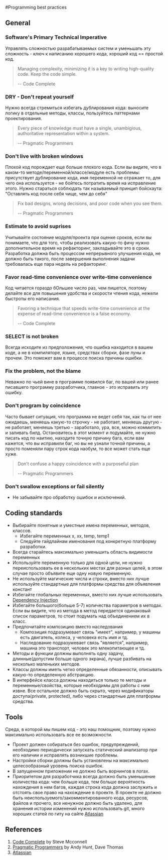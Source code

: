 #Programming best practices

## General

### Software's Primary Technical Imperative
Управлять сложностью разрабатываемых систем и уменьшать эту сложность - ключ к написанию хорошего кода, хороший код == простой код. 
> Managing complexity, minimizing it is a key to writing high-quality code. Keep the code simple.
> 
> -- Code Complete

### DRY - Don't repeat yourself
Нужно всегда стремиться избегать дублирования кода: выносите логику в отдельные методы, классы, пользуйтесь паттернами проектирования.
> Every piece of knowledge must have a single, unambigious, authoritative representation within a system. 
> 
> -- Pragmatic Programmers

### Don't live with broken windows
Плохой код порождает еще больше плохого кода. Если вы видите, что в каком-то методе/переменной/классе/модуле есть проблемы: присутствует дублирование кода, имя переменной не отражает то, для чего она используется - не бойтесь потратить время на исправление этого. Нужно стараться соблюдать так называемый принцип бойскаута: "Оставлять код после себя чище, чем до себя"

> Fix bad designs, wrong decisions, and poor code when you see them.
> 
> -- Pragmatic Programmers

### Estimate to avoid suprises
Учитывайте состояние модуля/проекта при оценке сроков, если вы понимаете, что для того, чтобы реализовать какую-то фичу нужно дополнительное время на рефакторинг, закладывайте это в сроки. Разработка должна быть процессом непрерывного улучшения кода, не должно быть такого, после завершения выполнения задачи требовалась еще пара недель на рефакторинг.

### Favor read-time convenience over write-time convenience
Код читается гораздо бОльшее число раз, чем пишется, поэтому делайте все для повышения удобства и скорости чтения кода, нежели быстроты его написания.
> Favoring a technique that speeds write-time convenience at the expense of read-time convenience is a false economy.
> 
> -- Code Complete

### SELECT is not broken 
Всегда исходите из предположения, что ошибка находится в вашем коде, а не в компиляторе, языке, средствах сборки, фазе луны и прочем. Это поможет вам в процессе поиска причины ошибки.

### Fix the problem, not the blame
Неважно по чьей вине в программе появился баг, по вашей или ранее писавшего программу разработчика, главное - это исправить эту ошибку.

### Don't program by coincidence
Часто бывает ситуация, что программа не ведет себя так, как ты от нее ожидаешь, меняешь какую-то строчку - не работает, меняешь другую - не работает, меняешь третью - заработало, ура, все, можно коммитить и заливать билд. Остановитесь в этот момент и подумайте, не нужно писать код по наитию, находите точную причину бага, если вам кажется, что вы исправили баг, но вы не узнали точной причины, а просто поменяли пару строк кода наобум, то все может стать еще хуже.
> Don't confuse a happy coincidence with a purposeful plan
> 
> -- Pragmatic Programmers
 
### Don't swallow exceptions or fail silently
* Не забывайте про обработку ошибок и исключений.

## Coding standards
* Выбирайте понятные и уместные имена переменных, методов, классов. 
	* Избегайте переменных x, xx, temp, temp1
	* Следуйте гайдлайнам именования под конкретную платформу разработки.
* Всегда старайтесь максимально уменьшить область видимости переменных
* Используйте переменную только для одной цели, не нужно переиспользовать ее в нескольких местах для разных целей, в этом случае просто объявите еще одну новую переменную.
* Не используйте магические числа и строки, вместо них лучше используйте стандартные для платформы средства для объявления констант
* Избегайте глобальных переменных, вместо них лучше использовать [Dependency Injection](https://en.wikipedia.org/wiki/Dependency_injection)
* Избегайте большого(больше 5-7) количества параметров в методах. Если вы видите, что из метода в метод передается одинаковый список параметров, то стоит подумать над объединением их в класс.
* Предпочитайте композицию вместо наследования
	* Композиция подразумевает связь "имеет", например, у машины есть двигатель, колеса, у человека есть имя и тд.
	* Наследование подразумевает связь "является", например, машина это транспорт, человек это млекопитающее и тд.
* Методы и функции должны выполнять одну задачу, длинные(допустим больше одного экрана), лучше разбивать на несколько маленьких методов.
* Классы должны иметь четко определенные обязанности, описывать какую-то определенную абстракцию.
* В интерфейсе класса должны находиться только те методы и переменные/свойства, которые необходимы для работы с ним извне. Все остальное должно быть скрыто, через модификаторы доступа(private, protected), либо через стандартные для платформы средства.

## Tools
Среда, в которой мы пишем код - это наш помощник, поэтому нужно максимально использовать все ее возможности.

* Проект должен собираться без ошибок, предупреждений, необходимо периодически запускать статический анализатор при его наличии и исправлять возникшие проблемы.
* Настройки сборки должны быть установлены на максимально целесообразный уровень поиска ошибок.
* В запущенном приложении не должно быть ворнингов в логах.
* Приоритетом для разработчика всегда должно быть уменьшение количества кода: чем больше кода, тем больше вероятность нахождения в нем багов, каждая строка кода должна заслужить и отстоять свое право на нахождение в проекте. В проекте не должно быть неиспользуемого/закомментированного кода, ресурсов, файлов и прочего, все ненужное должно быть удалено, для хранения истории изменений нужно использовать git, много хороших статей по гиту на сайте [Atlassian](https://www.atlassian.com/git/tutorials/)

## References
1. [Code Complete](https://www.google.ru/search?client=safari&rls=en&q=code+complete&ie=UTF-8&oe=UTF-8&gfe_rd=cr&ei=BDWfV9OjK4aCZLPag9gO) by Steve Mcconnell
1. [Pragmatic Programmers](https://www.google.ru/search?client=safari&rls=en&q=code+complete&ie=UTF-8&oe=UTF-8&gfe_rd=cr&ei=BDWfV9OjK4aCZLPag9gO#newwindow=1&q=pragmatic+programmers) by Andy Hunt, Dave Thomas
1. [Atlassian](https://www.atlassian.com/git/tutorials/)